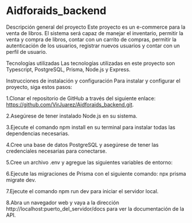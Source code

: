 # Aidforaids_backend

Descripción general del proyecto
Este proyecto es un e-commerce para la venta de libros. El sistema será capaz de manejar el inventario, permitir la venta y compra de libros, contar con un carrito de compras, permitir la autenticación de los usuarios, registrar nuevos usuarios y contar con un perfil de usuario.

Tecnologías utilizadas
Las tecnologías utilizadas en este proyecto son Typescript, PostgreSQL, Prisma, Node.js y Express.

Instrucciones de instalación y configuración
Para instalar y configurar el proyecto, siga estos pasos:

1.Clonar el repositorio de GitHub a través del siguiente enlace: https://github.com/VirJuarez/Aidforaids_backend.git.

2.Asegúrese de tener instalado Node.js en su sistema.

3.Ejecute el comando npm install en su terminal para instalar todas las dependencias necesarias.

4.Cree una base de datos PostgreSQL y asegúrese de tener las credenciales necesarias para conectarse.

5.Cree un archivo .env y agregue las siguientes variables de entorno:

6.Ejecute las migraciones de Prisma con el siguiente comando: npx prisma migrate dev.

7.Ejecute el comando npm run dev para iniciar el servidor local.

8.Abra un navegador web y vaya a la dirección http://localhost:puerto_del_servidor/docs para ver la documentación de la API.





